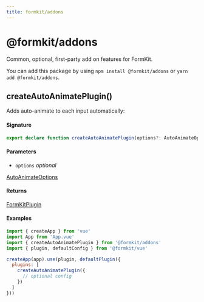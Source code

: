 ```yaml
---
title: formkit/addons
---
```


# @formkit/addons

Common, optional, first-party add on features for FormKit.

You can add this package by using `npm install @formkit/addons` or `yarn add @formkit/addons`.

## createAutoAnimatePlugin()

Adds auto-animate to each input automatically:

#### Signature

```typescript
export declare function createAutoAnimatePlugin(options?: AutoAnimateOptions): FormKitPlugin;
```

#### Parameters

* `options` *optional*

[AutoAnimateOptions](https://github.com/formkit/auto-animate/blob/master/src/index.ts#L596)

#### Returns

[FormKitPlugin](/api-reference/formkit-core#form-kit-plugin)

#### Examples

```javascript
import { createApp } from 'vue'
import App from 'App.vue'
import { createAutoAnimatePlugin } from '@formkit/addons'
import { plugin, defaultConfig } from '@formkit/vue'

createApp(app).use(plugin, defaultPlugin({
  plugins: [
    createAutoAnimatePlugin({
      // optional config
    })
  ]
}))
```